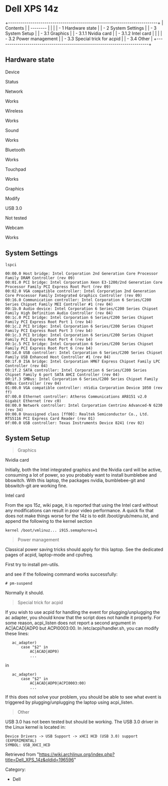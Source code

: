 Dell XPS 14z
============

  

+--------------------------------------------------------------------------+
| Contents                                                                 |
| --------                                                                 |
|                                                                          |
| -   1 Hardware state                                                     |
| -   2 System Settings                                                    |
| -   3 System Setup                                                       |
|     -   3.1 Graphics                                                     |
|         -   3.1.1 Nvidia card                                            |
|         -   3.1.2 Intel card                                             |
|                                                                          |
|     -   3.2 Power management                                             |
|     -   3.3 Special trick for acpid                                      |
|     -   3.4 Other                                                        |
+--------------------------------------------------------------------------+

Hardware state
--------------

Device

Status

Network

Works

Wireless

Works

Sound

Works

Bluetooth

Works

Touchpad

Works

Graphics

Modify

USB 3.0

Not tested

Webcam

Works

System Settings
---------------

    lspci

    00:00.0 Host bridge: Intel Corporation 2nd Generation Core Processor Family DRAM Controller (rev 09)
    00:01.0 PCI bridge: Intel Corporation Xeon E3-1200/2nd Generation Core Processor Family PCI Express Root Port (rev 09)
    00:02.0 VGA compatible controller: Intel Corporation 2nd Generation Core Processor Family Integrated Graphics Controller (rev 09)
    00:16.0 Communication controller: Intel Corporation 6 Series/C200 Series Chipset Family MEI Controller #1 (rev 04)
    00:1b.0 Audio device: Intel Corporation 6 Series/C200 Series Chipset Family High Definition Audio Controller (rev 04)
    00:1c.0 PCI bridge: Intel Corporation 6 Series/C200 Series Chipset Family PCI Express Root Port 1 (rev b4)
    00:1c.2 PCI bridge: Intel Corporation 6 Series/C200 Series Chipset Family PCI Express Root Port 3 (rev b4)
    00:1c.3 PCI bridge: Intel Corporation 6 Series/C200 Series Chipset Family PCI Express Root Port 4 (rev b4)
    00:1c.5 PCI bridge: Intel Corporation 6 Series/C200 Series Chipset Family PCI Express Root Port 6 (rev b4)
    00:1d.0 USB controller: Intel Corporation 6 Series/C200 Series Chipset Family USB Enhanced Host Controller #1 (rev 04)
    00:1f.0 ISA bridge: Intel Corporation HM67 Express Chipset Family LPC Controller (rev 04)
    00:1f.2 SATA controller: Intel Corporation 6 Series/C200 Series Chipset Family 6 port SATA AHCI Controller (rev 04)
    00:1f.3 SMBus: Intel Corporation 6 Series/C200 Series Chipset Family SMBus Controller (rev 04)
    01:00.0 VGA compatible controller: nVidia Corporation Device 1050 (rev ff)
    07:00.0 Ethernet controller: Atheros Communications AR8151 v2.0 Gigabit Ethernet (rev c0)
    08:00.0 Network controller: Intel Corporation Centrino Advanced-N 6230 (rev 34)
    09:00.0 Unassigned class [ff00]: Realtek Semiconductor Co., Ltd. RTS5116 PCI Express Card Reader (rev 01)
    0f:00.0 USB controller: Texas Instruments Device 8241 (rev 02)

System Setup
------------

> Graphics

Nvidia card

Initially, both the Intel integrated graphics and the Nvidia card will
be active, consuming a lot of power, so you probably want to install
bumblebee and bbswitch. With this laptop, the packages nvidia,
bumblebee-git and bbswitch-git are working fine.

Intel card

From the xps 15z, wiki page, it is reported that using the Intel card
without any modifications can result in poor video performance. A quick
fix that does not make things worse for the 14z is to edit
/boot/grub/menu.lst, and append the following to the kernel section

    kernel /boot/vmlinuz... i915.semaphores=1

> Power management

Classical power saving tricks should apply for this laptop. See the
dedicated pages of acpid, laptop-mode and cpufreq.

First try to install pm-utils.

and see if the following command works successfully:

    # pm-suspend

Normally it should.

> Special trick for acpid

If you wish to use acpid for handling the event for plugging/unplugging
the ac adapter, you should know that the script does not handle it
properly. For some reason, acpi_listen does not report a second argument
in AC|ACAD|ADP0 but ACPI0003:00. In /etc/acpi/handler.sh, you can modify
these lines:

       ac_adapter)
           case "$2" in
               AC|ACAD|ADP0)
               ...

in

       ac_adapter)
           case "$2" in
               AC|ACAD|ADP0|ACPI0003:00)
               ...

If this does not solve your problem, you should be able to see what
event is triggered by plugging/unplugging the laptop using acpi_listen.

> Other

USB 3.0 has not been tested but should be working. The USB 3.0 driver in
the Linux kernel is located in:

    Device Drivers -> USB Support -> xHCI HCD (USB 3.0) support (EXPERIMENTAL)
    SYMBOL: USB_XHCI_HCD

Retrieved from
"https://wiki.archlinux.org/index.php?title=Dell_XPS_14z&oldid=196596"

Category:

-   Dell
